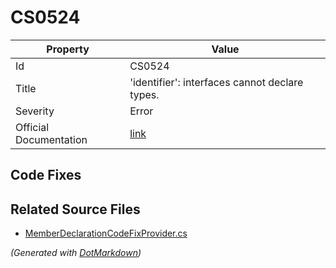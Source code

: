 # CS0524

| Property               | Value                                                             |
| ---------------------- | ----------------------------------------------------------------- |
| Id                     | CS0524                                                            |
| Title                  | 'identifier': interfaces cannot declare types\.                   |
| Severity               | Error                                                             |
| Official Documentation | [link](http://docs.microsoft.com/en-us/dotnet/csharp/misc/cs0524) |

## Code Fixes


## Related Source Files

* [MemberDeclarationCodeFixProvider.cs](../../src/CodeFixes/CSharp/CodeFixes/MemberDeclarationCodeFixProvider.cs)

*\(Generated with [DotMarkdown](http://github.com/JosefPihrt/DotMarkdown)\)*